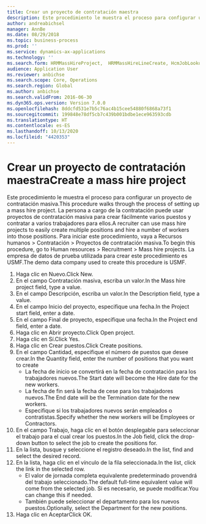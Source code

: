 ```yaml
---
title: Crear un proyecto de contratación maestra
description: Este procedimiento le muestra el proceso para configurar un proyecto de contratación masiva.
author: andreabichsel
manager: AnnBe
ms.date: 08/29/2018
ms.topic: business-process
ms.prod: ''
ms.service: dynamics-ax-applications
ms.technology: ''
ms.search.form: HRMMassHireProject,  HRMMassHireLineCreate, HcmJobLookup, HcmPersonnelManagementWorkspace
audience: Application User
ms.reviewer: anbichse
ms.search.scope: Core, Operations
ms.search.region: Global
ms.author: anbichse
ms.search.validFrom: 2016-06-30
ms.dyn365.ops.version: Version 7.0.0
ms.openlocfilehash: 8ddcfd531e7b5c76ac4b15cee54880f6868a73f1
ms.sourcegitcommit: 199848e78df5cb7c439b001bdbe1ece963593cdb
ms.translationtype: HT
ms.contentlocale: es-ES
ms.lasthandoff: 10/13/2020
ms.locfileid: "4420353"
---
```

# <a name="create-a-mass-hire-project"></a><span data-ttu-id="4213d-103">Crear un proyecto de contratación maestra</span><span class="sxs-lookup"><span data-stu-id="4213d-103">Create a mass hire project</span></span>



<span data-ttu-id="4213d-104">Este procedimiento le muestra el proceso para configurar un proyecto de contratación masiva.</span><span class="sxs-lookup"><span data-stu-id="4213d-104">This procedure walks through the process of setting up a mass hire project.</span></span> <span data-ttu-id="4213d-105">La persona a cargo de la contratación puede usar proyectos de contratación masiva para crear fácilmente varios puestos y contratar a varios trabajadores para ellos.</span><span class="sxs-lookup"><span data-stu-id="4213d-105">A recruiter can use mass hire projects to easily create multiple positions and hire a number of workers into those positions.</span></span> <span data-ttu-id="4213d-106">Para iniciar este procedimiento, vaya a Recursos humanos > Contratación > Proyectos de contratación masiva.</span><span class="sxs-lookup"><span data-stu-id="4213d-106">To begin this procedure, go to Human resources > Recruitment > Mass hire projects.</span></span> <span data-ttu-id="4213d-107">La empresa de datos de prueba utilizada para crear este procedimiento es USMF.</span><span class="sxs-lookup"><span data-stu-id="4213d-107">The demo data company used to create this procedure is USMF.</span></span>

1. <span data-ttu-id="4213d-108">Haga clic en Nuevo.</span><span class="sxs-lookup"><span data-stu-id="4213d-108">Click New.</span></span>
2. <span data-ttu-id="4213d-109">En el campo Contratación masiva, escriba un valor.</span><span class="sxs-lookup"><span data-stu-id="4213d-109">In the Mass hire project field, type a value.</span></span>
3. <span data-ttu-id="4213d-110">En el campo Descripción, escriba un valor.</span><span class="sxs-lookup"><span data-stu-id="4213d-110">In the Description field, type a value.</span></span>
4. <span data-ttu-id="4213d-111">En el campo Inicio del proyecto, especifique una fecha.</span><span class="sxs-lookup"><span data-stu-id="4213d-111">In the Project start field, enter a date.</span></span>
5. <span data-ttu-id="4213d-112">En el campo Final de proyecto, especifique una fecha.</span><span class="sxs-lookup"><span data-stu-id="4213d-112">In the Project end field, enter a date.</span></span>
6. <span data-ttu-id="4213d-113">Haga clic en Abrir proyecto.</span><span class="sxs-lookup"><span data-stu-id="4213d-113">Click Open project.</span></span>
7. <span data-ttu-id="4213d-114">Haga clic en Sí.</span><span class="sxs-lookup"><span data-stu-id="4213d-114">Click Yes.</span></span>
8. <span data-ttu-id="4213d-115">Haga clic en Crear puestos.</span><span class="sxs-lookup"><span data-stu-id="4213d-115">Click Create positions.</span></span>
9. <span data-ttu-id="4213d-116">En el campo Cantidad, especifique el número de puestos que desee crear.</span><span class="sxs-lookup"><span data-stu-id="4213d-116">In the Quantity field, enter the number of positions that you want to create</span></span>
    * <span data-ttu-id="4213d-117">La fecha de inicio se convertirá en la fecha de contratación para los trabajadores nuevos.</span><span class="sxs-lookup"><span data-stu-id="4213d-117">The Start date will become the Hire date for the new workers.</span></span>  
    * <span data-ttu-id="4213d-118">La fecha de fin será la fecha de cese para los trabajadores nuevos.</span><span class="sxs-lookup"><span data-stu-id="4213d-118">The End date will be the Termination date for the new workers.</span></span>  
    * <span data-ttu-id="4213d-119">Especifique si los trabajadores nuevos serán empleados o contratistas.</span><span class="sxs-lookup"><span data-stu-id="4213d-119">Specify whether the new workers will be Employees or Contractors.</span></span>  
10. <span data-ttu-id="4213d-120">En el campo Trabajo, haga clic en el botón desplegable para seleccionar el trabajo para el cual crear los puestos.</span><span class="sxs-lookup"><span data-stu-id="4213d-120">In the Job field, click the drop-down button to select the job to create the positions for.</span></span>
11. <span data-ttu-id="4213d-121">En la lista, busque y seleccione el registro deseado.</span><span class="sxs-lookup"><span data-stu-id="4213d-121">In the list, find and select the desired record.</span></span>
12. <span data-ttu-id="4213d-122">En la lista, haga clic en el vínculo de la fila seleccionada.</span><span class="sxs-lookup"><span data-stu-id="4213d-122">In the list, click the link in the selected row.</span></span>
    * <span data-ttu-id="4213d-123">El valor de jornada completa equivalente predeterminado provendrá del trabajo seleccionado.</span><span class="sxs-lookup"><span data-stu-id="4213d-123">The default full-time equivalent value will come from the selected job.</span></span> <span data-ttu-id="4213d-124">Si es necesario, se puede modificar.</span><span class="sxs-lookup"><span data-stu-id="4213d-124">You can change this if needed.</span></span>  
    * <span data-ttu-id="4213d-125">También puede seleccionar el departamento para los nuevos puestos.</span><span class="sxs-lookup"><span data-stu-id="4213d-125">Optionally, select the Department for the new positions.</span></span>  
13. <span data-ttu-id="4213d-126">Haga clic en Aceptar</span><span class="sxs-lookup"><span data-stu-id="4213d-126">Click OK.</span></span>

